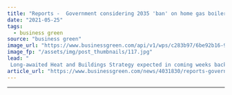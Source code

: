 ```yaml
---
title: "Reports -  Government considering 2035 'ban' on home gas boilers"
date: "2021-05-25"
tags: 
  - business green
source: "business green"
image_url: "https://www.businessgreen.com/api/v1/wps/c283b97/6be92b16-90c6-4b55-8122-6e97bf88a3e3/2/gasfuel-185x114.jpg"
image_fp: "/assets/img/post_thumbnails/117.jpg"
lead: "
 Long-awaited Heat and Buildings Strategy expected in coming weeks backed by consultation on policy options to accelerate roll out of heat pumps ..."
article_url: "https://www.businessgreen.com/news/4031830/reports-government-considering-2035-ban-home-gas-boilers"
---
```


---
